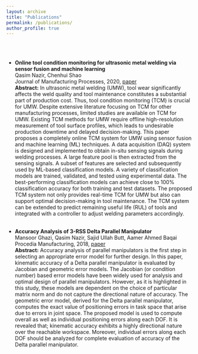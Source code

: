 ```yaml
---
layout: archive
title: "Publications"
permalink: /publications/
author_profile: true
---
```

<br><br>

* **Online tool condition monitoring for ultrasonic metal welding via sensor fusion and machine learning** <br>
Qasim Nazir, Chenhui Shao <br>
Journal of Manufacturing Processes, 2020, [paper](https://www.sciencedirect.com/science/article/abs/pii/S1526612520308860)<br>
**Abstract:** In ultrasonic metal welding (UMW), tool wear significantly affects the weld quality and tool maintenance constitutes a substantial part of production cost. Thus, tool condition monitoring (TCM) is crucial for UMW. Despite extensive literature focusing on TCM for other manufacturing processes, limited studies are available on TCM for UMW. Existing TCM methods for UMW require offline high-resolution measurement of tool surface profiles, which leads to undesirable production downtime and delayed decision-making. This paper proposes a completely online TCM system for UMW using sensor fusion and machine learning (ML) techniques. A data acquisition (DAQ) system is designed and implemented to obtain in-situ sensing signals during welding processes. A large feature pool is then extracted from the sensing signals. A subset of features are selected and subsequently used by ML-based classification models. A variety of classification models are trained, validated, and tested using experimental data. The best-performing classification models can achieve close to 100% classification accuracy for both training and test datasets. The proposed TCM system not only provides real-time TCM for UMW but also can support optimal decision-making in tool maintenance. The TCM system can be extended to predict remaining useful life (RUL) of tools and integrated with a controller to adjust welding parameters accordingly.<br><br>

* **Accuracy Analysis of 3-RSS Delta Parallel Manipulator**<br>
Mansoor Ghazi, Qasim Nazir, Sajid Ullah Butt, Aamer Ahmed Baqai <br>
Procedia Manufacturing, 2018, [paper](https://www.sciencedirect.com/science/article/pii/S2351978918311491)<br>
**Abstract:** Accuracy analysis of parallel manipulators is the first step in selecting an appropriate error model for further design. In this paper, kinematic accuracy of a Delta parallel manipulator is evaluated by Jacobian and geometric error models. The Jacobian (or condition number) based error models have been widely used for analysis and optimal design of parallel manipulators. However, as it is highlighted in this study, these models are dependent on the choice of particular matrix norm and do not capture the directional nature of accuracy. The geometric error model, derived for the Delta parallel manipulator, computes the exact value of positioning errors in task space that arise due to errors in joint space. The proposed model is used to compute overall as well as individual positioning errors along each DOF. It is revealed that; kinematic accuracy exhibits a highly directional nature over the reachable workspace. Moreover, individual errors along each DOF should be analyzed for complete evaluation of accuracy of the Delta parallel manipulator.
